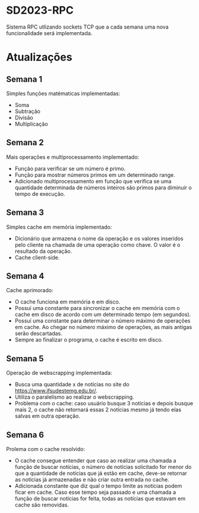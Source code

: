 # SD2023-RPC

Sistema RPC utlizando sockets TCP que a cada semana uma nova funcionalidade será implementada.

# Atualizações

## Semana 1

Simples funções matématicas implementadas:

- Soma
- Subtração
- Divisão
- Multiplicação

## Semana 2

Mais operações e multiprocessamento implementado:

- Função para verificar se um número é primo.
- Função para mostrar números primos em um determinado range.
- Adicionado multiprocessamento em função que verifica se uma quantidade determinada de números inteiros são primos para diminuir o tempo de execução.

## Semana 3

Simples cache em memória implementado:

- Dicionário que armazena o nome da operação e os valores inseridos pelo cliente na chamada de uma operação como chave. O valor é o resultado da operação.
- Cache client-side.

## Semana 4

Cache aprimorado:

- O cache funciona em memória e em disco.
- Possuí uma constante para sincronizar o cache em memória com o cache em disco de acordo com um determinado tempo (em segundos).
- Possuí uma constante para determinar o número máximo de operações em cache. Ao chegar no número máximo de operações, as mais antigas serão descartadas.
- Sempre ao finalizar o programa, o cache é escrito em disco.

## Semana 5

Operação de webscrapping implementada:

- Busca uma quantidade x de notícias no site do https://www.ifsudestemg.edu.br/.
- Utiliza o paralelismo ao realizar o webscrapping.
- Problema com o cache: caso usuário busque 3 notícias e depois busque mais 2, o cache não retornará essas 2 notícias mesmo já tendo elas salvas em outra operação.

## Semana 6

Prolema com o cache resolvido:

- O cache consegue entender que caso ao realizar uma chamada a função de buscar notícias, o número de notícias solicitado for menor do que a quantidade de notícias que já estão em cache, deve-se retornar as notícias já armazenadas e não criar outra entrada no cache.
- Adicionada constante que diz qual o tempo limite as notícias podem ficar em cache. Caso esse tempo seja passado e uma chamada a função de buscar notícias for feita, todas as notícias que estavam em cache são removidas.
